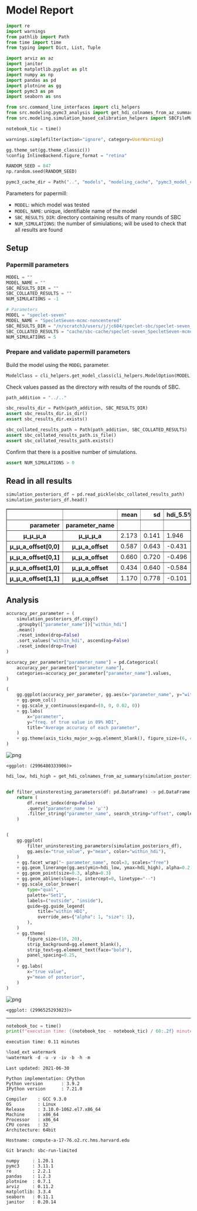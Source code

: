 # Model Report

```python
import re
import warnings
from pathlib import Path
from time import time
from typing import Dict, List, Tuple

import arviz as az
import janitor
import matplotlib.pyplot as plt
import numpy as np
import pandas as pd
import plotnine as gg
import pymc3 as pm
import seaborn as sns

from src.command_line_interfaces import cli_helpers
from src.modeling.pymc3_analysis import get_hdi_colnames_from_az_summary
from src.modeling.simulation_based_calibration_helpers import SBCFileManager

notebook_tic = time()

warnings.simplefilter(action="ignore", category=UserWarning)

gg.theme_set(gg.theme_classic())
%config InlineBackend.figure_format = "retina"

RANDOM_SEED = 847
np.random.seed(RANDOM_SEED)

pymc3_cache_dir = Path("..", "models", "modeling_cache", "pymc3_model_cache")
```

Parameters for papermill:

- `MODEL`: which model was tested
- `MODEL_NAME`: unique, identifiable name of the model
- `SBC_RESULTS_DIR`: directory containing results of many rounds of SBC
- `NUM_SIMULATIONS`: the number of simiulations; will be used to check that all results are found

## Setup

### Papermill parameters

```python
MODEL = ""
MODEL_NAME = ""
SBC_RESULTS_DIR = ""
SBC_COLLATED_RESULTS = ""
NUM_SIMULATIONS = -1
```

```python
# Parameters
MODEL = "speclet-seven"
MODEL_NAME = "SpecletSeven-mcmc-noncentered"
SBC_RESULTS_DIR = "/n/scratch3/users/j/jc604/speclet-sbc/speclet-seven_SpecletSeven-mcmc-noncentered_MCMC"
SBC_COLLATED_RESULTS = "cache/sbc-cache/speclet-seven_SpecletSeven-mcmc-noncentered_MCMC_collated-posterior-summaries.pkl"
NUM_SIMULATIONS = 5

```

### Prepare and validate papermill parameters

Build the model using the `MODEL` parameter.

```python
ModelClass = cli_helpers.get_model_class(cli_helpers.ModelOption(MODEL))
```

Check values passed as the directory with results of the rounds of SBC.

```python
path_addition = "../.."

sbc_results_dir = Path(path_addition, SBC_RESULTS_DIR)
assert sbc_results_dir.is_dir()
assert sbc_results_dir.exists()

sbc_collated_results_path = Path(path_addition, SBC_COLLATED_RESULTS)
assert sbc_collated_results_path.is_file()
assert sbc_collated_results_path.exists()
```

Confirm that there is a positive number of simulations.

```python
assert NUM_SIMULATIONS > 0
```

## Read in all results

```python
simulation_posteriors_df = pd.read_pickle(sbc_collated_results_path)
simulation_posteriors_df.head()
```

<div>
<style scoped>
    .dataframe tbody tr th:only-of-type {
        vertical-align: middle;
    }

    .dataframe tbody tr th {
        vertical-align: top;
    }

    .dataframe thead th {
        text-align: right;
    }
</style>
<table border="1" class="dataframe">
  <thead>
    <tr style="text-align: right;">
      <th></th>
      <th></th>
      <th>mean</th>
      <th>sd</th>
      <th>hdi_5.5%</th>
      <th>hdi_94.5%</th>
      <th>mcse_mean</th>
      <th>mcse_sd</th>
      <th>ess_bulk</th>
      <th>ess_tail</th>
      <th>r_hat</th>
      <th>true_value</th>
      <th>simulation_id</th>
      <th>within_hdi</th>
    </tr>
    <tr>
      <th>parameter</th>
      <th>parameter_name</th>
      <th></th>
      <th></th>
      <th></th>
      <th></th>
      <th></th>
      <th></th>
      <th></th>
      <th></th>
      <th></th>
      <th></th>
      <th></th>
      <th></th>
    </tr>
  </thead>
  <tbody>
    <tr>
      <th>μ_μ_μ_a</th>
      <th>μ_μ_μ_a</th>
      <td>2.173</td>
      <td>0.141</td>
      <td>1.946</td>
      <td>2.389</td>
      <td>0.002</td>
      <td>0.001</td>
      <td>7567.0</td>
      <td>10433.0</td>
      <td>1.0</td>
      <td>1.841718</td>
      <td>sim_id_0000</td>
      <td>False</td>
    </tr>
    <tr>
      <th>μ_μ_a_offset[0,0]</th>
      <th>μ_μ_a_offset</th>
      <td>0.587</td>
      <td>0.643</td>
      <td>-0.431</td>
      <td>1.588</td>
      <td>0.006</td>
      <td>0.004</td>
      <td>11602.0</td>
      <td>7639.0</td>
      <td>1.0</td>
      <td>1.764052</td>
      <td>sim_id_0000</td>
      <td>False</td>
    </tr>
    <tr>
      <th>μ_μ_a_offset[0,1]</th>
      <th>μ_μ_a_offset</th>
      <td>0.660</td>
      <td>0.720</td>
      <td>-0.496</td>
      <td>1.780</td>
      <td>0.008</td>
      <td>0.006</td>
      <td>8921.0</td>
      <td>7092.0</td>
      <td>1.0</td>
      <td>0.400157</td>
      <td>sim_id_0000</td>
      <td>True</td>
    </tr>
    <tr>
      <th>μ_μ_a_offset[1,0]</th>
      <th>μ_μ_a_offset</th>
      <td>0.434</td>
      <td>0.640</td>
      <td>-0.584</td>
      <td>1.436</td>
      <td>0.005</td>
      <td>0.005</td>
      <td>14737.0</td>
      <td>9127.0</td>
      <td>1.0</td>
      <td>0.978738</td>
      <td>sim_id_0000</td>
      <td>True</td>
    </tr>
    <tr>
      <th>μ_μ_a_offset[1,1]</th>
      <th>μ_μ_a_offset</th>
      <td>1.170</td>
      <td>0.778</td>
      <td>-0.101</td>
      <td>2.350</td>
      <td>0.012</td>
      <td>0.009</td>
      <td>4543.0</td>
      <td>3863.0</td>
      <td>1.0</td>
      <td>2.240893</td>
      <td>sim_id_0000</td>
      <td>True</td>
    </tr>
  </tbody>
</table>
</div>

## Analysis

```python
accuracy_per_parameter = (
    simulation_posteriors_df.copy()
    .groupby(["parameter_name"])["within_hdi"]
    .mean()
    .reset_index(drop=False)
    .sort_values("within_hdi", ascending=False)
    .reset_index(drop=True)
)

accuracy_per_parameter["parameter_name"] = pd.Categorical(
    accuracy_per_parameter["parameter_name"],
    categories=accuracy_per_parameter["parameter_name"].values,
)

(
    gg.ggplot(accuracy_per_parameter, gg.aes(x="parameter_name", y="within_hdi"))
    + gg.geom_col()
    + gg.scale_y_continuous(expand=(0, 0, 0.02, 0))
    + gg.labs(
        x="parameter",
        y="freq. of true value in 89% HDI",
        title="Average accuracy of each parameter",
    )
    + gg.theme(axis_ticks_major_x=gg.element_blank(), figure_size=(6, 4))
)
```

![png](speclet-seven_SpecletSeven-mcmc-noncentered_MCMC_sbc-results_files/speclet-seven_SpecletSeven-mcmc-noncentered_MCMC_sbc-results_17_0.png)

    <ggplot: (2996480333906)>

```python
hdi_low, hdi_high = get_hdi_colnames_from_az_summary(simulation_posteriors_df)


def filter_uninsteresting_parameters(df: pd.DataFrame) -> pd.DataFrame:
    return (
        df.reset_index(drop=False)
        .query("parameter_name != 'μ'")
        .filter_string("parameter_name", search_string="offset", complement=True)
    )


(
    gg.ggplot(
        filter_uninsteresting_parameters(simulation_posteriors_df),
        gg.aes(x="true_value", y="mean", color="within_hdi"),
    )
    + gg.facet_wrap("~ parameter_name", ncol=3, scales="free")
    + gg.geom_linerange(gg.aes(ymin=hdi_low, ymax=hdi_high), alpha=0.2, size=0.2)
    + gg.geom_point(size=0.3, alpha=0.3)
    + gg.geom_abline(slope=1, intercept=0, linetype="--")
    + gg.scale_color_brewer(
        type="qual",
        palette="Set1",
        labels=("outside", "inside"),
        guide=gg.guide_legend(
            title="within HDI",
            override_aes={"alpha": 1, "size": 1},
        ),
    )
    + gg.theme(
        figure_size=(10, 20),
        strip_background=gg.element_blank(),
        strip_text=gg.element_text(face="bold"),
        panel_spacing=0.25,
    )
    + gg.labs(
        x="true value",
        y="mean of posterior",
    )
)
```

![png](speclet-seven_SpecletSeven-mcmc-noncentered_MCMC_sbc-results_files/speclet-seven_SpecletSeven-mcmc-noncentered_MCMC_sbc-results_18_0.png)

    <ggplot: (2996525293023)>

---

```python
notebook_toc = time()
print(f"execution time: {(notebook_toc - notebook_tic) / 60:.2f} minutes")
```

    execution time: 0.11 minutes

```python
%load_ext watermark
%watermark -d -u -v -iv -b -h -m
```

    Last updated: 2021-06-30

    Python implementation: CPython
    Python version       : 3.9.2
    IPython version      : 7.21.0

    Compiler    : GCC 9.3.0
    OS          : Linux
    Release     : 3.10.0-1062.el7.x86_64
    Machine     : x86_64
    Processor   : x86_64
    CPU cores   : 32
    Architecture: 64bit

    Hostname: compute-a-17-76.o2.rc.hms.harvard.edu

    Git branch: sbc-run-limited

    numpy     : 1.20.1
    pymc3     : 3.11.1
    re        : 2.2.1
    pandas    : 1.2.3
    plotnine  : 0.7.1
    arviz     : 0.11.2
    matplotlib: 3.3.4
    seaborn   : 0.11.1
    janitor   : 0.20.14
